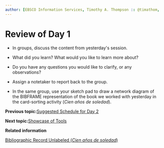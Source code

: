 ```yaml
---
author: [EBSCO Information Services, Timothy A. Thompson :: @timathom, @timathom@indieweb.social, timothy.thompson@yale.edu]
---
```


# Review of Day 1

-   In groups, discuss the content from yesterday's session.

-   What did you learn? What would you like to learn more about?

-   Do you have any questions you would like to clarify, or any observations?

-   Assign a notetaker to report back to the group.


-   In the same group, use your sketch pad to draw a network diagram of the BIBFRAME representation of the book we worked with yesterday in the card-sorting activity \(*Cien años de soledad*\).


**Previous topic:**[Suggested Schedule for Day 2](../../day_2/suggested_schedule.md)

**Next topic:**[Showcase of Tools](../../day_2/lesson_1/showcase_of_tools.md)

**Related information**  


[Bibliographic Record Unlabeled \(*Cien años de soledad*\)](../../resources/activities/card_sorting_activity/card_sort_activity_bib_unlabeled.pdf)

